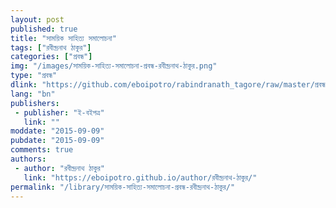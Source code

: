 ```yaml
---
layout: post
published: true
title: "সাময়িক সাহিত্য সমালোচনা"
tags: ["রবীন্দ্রনাথ ঠাকুর"]
categories: ["প্রবন্ধ"]
img: "/images/সাময়িক-সাহিত্য-সমালোচনা-প্রবন্ধ-রবীন্দ্রনাথ-ঠাকুর.png"
type: "প্রবন্ধ"
dlink: "https://github.com/eboipotro/rabindranath_tagore/raw/master/প্রবন্ধ/সাময়িক_সাহিত্য_সমালোচনা.epub"
lang: "bn"
publishers: 
 - publisher: "ই-বইপত্র"
   link: ""
moddate: "2015-09-09"
pubdate: "2015-09-09"
comments: true
authors: 
 - author: "রবীন্দ্রনাথ ঠাকুর"
   link: "https://eboipotro.github.io/author/রবীন্দ্রনাথ-ঠাকুর/"
permalink: "/library/সাময়িক-সাহিত্য-সমালোচনা-প্রবন্ধ-রবীন্দ্রনাথ-ঠাকুর/"
---
```


